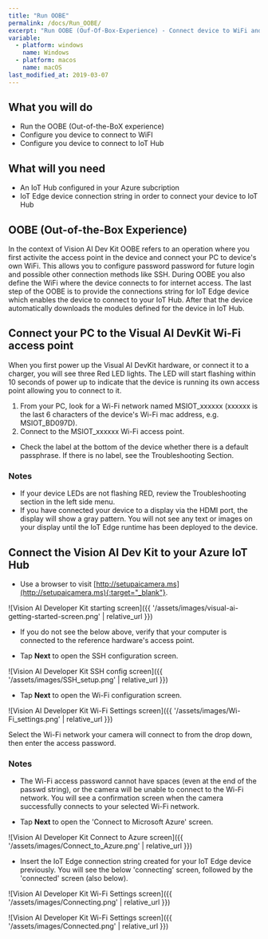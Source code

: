 ```yaml
---
title: "Run OOBE"
permalink: /docs/Run_OOBE/
excerpt: "Run OOBE (Ouf-Of-Box-Experience) - Connect device to WiFi and IoT Hub"
variable:
  - platform: windows
    name: Windows
  - platform: macos
    name: macOS
last_modified_at: 2019-03-07
---
```

## What you will do
- Run the OOBE (Out-of-the-BoX experience)
- Configure you device to connect to WiFI
- Configure you device to connect to IoT Hub

## What will you need
- An IoT Hub configured in your Azure subcription
- IoT Edge device connection string in order to connect your device to IoT Hub

## OOBE (Out-of-the-Box Experience)
In the context of Vision AI Dev Kit OOBE refers to an operation where you first activite the access point in the device and connect your PC to device's own WiFi. This allows you to configure password password for future login and possible other connection methods like SSH. During OOBE you also define the WiFi where the device connects to for internet access. The last step of the OOBE is to provide the connections string for IoT Edge device which enables the device to connect to your IoT Hub. After that the device automatically downloads the modules defined for the device in IoT Hub.

## Connect your PC to the Visual AI DevKit Wi-Fi access point
When you first power up the Visual AI DevKit hardware, or connect it to a charger, you will see three Red LED lights. The LED will start flashing within 10 seconds of power up to indicate that the device is running its own access point allowing you to connect to it.

1. From your PC, look for a Wi-Fi network named MSIOT_xxxxxx (xxxxxx is the last 6 characters of the device's Wi-Fi mac address, e.g. MSIOT_BD097D).
2. Connect to the MSIOT_xxxxxx Wi-Fi access point.
  * Check the label at the bottom of the device whether there is a default passphrase. If there is no label, see the Troubleshooting Section.

### Notes
- If your device LEDs are not flashing RED, review the Troubleshooting section in the left side menu.
- If you have connected your device to a display via the HDMI port, the display will show a gray pattern. You will not see any text or images on your display until the IoT Edge runtime has been deployed to the device.

## Connect the Vision AI Dev Kit to your Azure IoT Hub
* Use a browser to visit [http://setupaicamera.ms](http://setupaicamera.ms){:target="_blank"}.

![Vision AI Developer Kit starting screen]({{ '/assets/images/visual-ai-getting-started-screen.png' | relative_url }})

* If you do not see the below above, verify that your computer is connected to the reference hardware's access point.

* Tap **Next** to open the SSH configuration screen.

![Vision AI Developer Kit SSH config screen]({{ '/assets/images/SSH_setup.png' | relative_url }})

* Tap **Next** to open the Wi-Fi configuration screen.

![Vision AI Developer Kit Wi-Fi Settings screen]({{ '/assets/images/Wi-Fi_settings.png' | relative_url }})

Select the Wi-Fi network your camera will connect to from the drop down, then enter the access password.

### Notes
* The Wi-Fi access password cannot have spaces (even at the end of the passwd string), or the camera will be unable to connect to the Wi-Fi network. You will see a confirmation screen when the camera successfully connects to your selected Wi-Fi network.

* Tap **Next**  to open the 'Connect to Microsoft Azure' screen.

![Vision AI Developer Kit Connect to Azure screen]({{ '/assets/images/Connect_to_Azure.png' | relative_url }})

* Insert the IoT Edge connection string created for your IoT Edge device previously. You will see the below 'connecting' screen, followed by the 'connected' screen (also below).

![Vision AI Developer Kit Wi-Fi Settings screen]({{ '/assets/images/Connecting.png' | relative_url }})

![Vision AI Developer Kit Wi-Fi Settings screen]({{ '/assets/images/Connected.png' | relative_url }})
